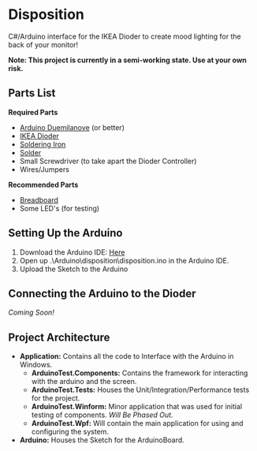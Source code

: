 Disposition
===========

C#/Arduino interface for the IKEA Dioder to create mood lighting for the back of your monitor!

**Note: This project is currently in a semi-working state. Use at your own risk.**

Parts List
----------

**Required Parts**
- [Arduino Duemilanove](http://arduino.cc/en/Main/arduinoBoardDuemilanove) (or better)
- [IKEA Dioder](http://www.ikea.com/us/en/catalog/products/50192365/)
- [Soldering Iron](http://www.amazon.com/Soldering-Station-Features-Continuously-Variable/dp/B0029N70WM/ref=sr_1_2?ie=UTF8&qid=1382397412&sr=8-2&keywords=soldering+iron)
- [Solder](http://www.amazon.com/Amico-0-3mm-Rosin-Solder-Soldering/dp/B008DEYEAW/ref=sr_1_4?ie=UTF8&qid=1382397509&sr=8-4&keywords=rosin+solder)
- Small Screwdriver (to take apart the Dioder Controller)
- Wires/Jumpers

**Recommended Parts**
- [Breadboard](http://www.amazon.com/microtivity-400-point-Experiment-Breadboard-Jumper/dp/B004RXKWDQ/ref=sr_1_3?ie=UTF8&qid=1382397570&sr=8-3&keywords=breadboard)
- Some LED's (for testing)

Setting Up the Arduino
----------------------

1. Download the Arduino IDE: [Here](http://arduino.cc/en/Main/Software)
2. Open up .\Arduino\disposition\disposition.ino in the Arduino IDE.
3. Upload the Sketch to the Arduino

Connecting the Arduino to the Dioder
------------------------------------

*Coming Soon!*

Project Architecture
--------------------

- **Application:** Contains all the code to Interface with the Arduino in Windows.
  - **ArduinoTest.Components:** Contains the framework for interacting with the arduino and the screen.
  - **ArduinoTest.Tests:** Houses the Unit/Integration/Performance tests for the project.
  - **ArduinoTest.Winform:** Minor application that was used for initial testing of components. *Will Be Phased Out.*
  - **ArduinoTest.Wpf:** Will contain the main application for using and configuring the system.
- **Arduino:** Houses the Sketch for the ArduinoBoard.
